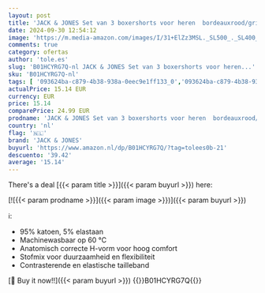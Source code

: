 ```yaml
---
layout: post
title: 'JACK & JONES Set van 3 boxershorts voor heren  bordeauxrood/grijs  L'
date: 2024-09-30 12:54:12
image: 'https://m.media-amazon.com/images/I/31+ElZz3MSL._SL500_._SL400_.jpg'
comments: true
category: ofertas
author: 'tole.es'
slug: 'B01HCYRG7Q-nl JACK & JONES Set van 3 boxershorts voor heren...'
sku: 'B01HCYRG7Q-nl'
tags: [ '093624ba-c879-4b38-938a-0eec9e1ff133_0','093624ba-c879-4b38-938a-0eec9e1ff133_5101','Arborist Merchandising Root','Boxershorts heren','Herenkleding','Herenmode','Kleding, schoenen & sieraden','Kleding, schoenen en sieraden','Ondergoed','Ondergoed heren','Self Service','Special Features Stores','jack & jones','🇳🇱', ]
actualPrice: 15.14 EUR
currency: EUR
price: 15.14
comparePrice: 24.99 EUR
prodname: 'JACK & JONES Set van 3 boxershorts voor heren  bordeauxrood/grijs  L'
country: 'nl'
flag: '🇳🇱'
brand: 'JACK & JONES'
buyurl: 'https://www.amazon.nl/dp/B01HCYRG7Q/?tag=tolees0b-21'
descuento: '39.42'
average: '15.14'
---
```


There's a deal [{{< param title >}}]({{< param buyurl >}})  here:

[![{{< param prodname >}}]({{< param image >}})]({{< param buyurl >}})

ℹ️:

- 95% katoen, 5% elastaan
- Machinewasbaar op 60 °C
- Anatomisch correcte H-vorm voor hoog comfort
- Stofmix voor duurzaamheid en flexibiliteit
- Contrasterende en elastische tailleband

[🛒 Buy it now!!]({{< param buyurl >}})
{{<world>}}B01HCYRG7Q{{</world>}}
